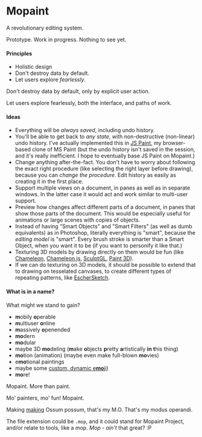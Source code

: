 # Mopaint

A revolutionary editing system.

Prototype. Work in progress. Nothing to see yet.

#### Principles

- Holistic design
- Don't destroy data by default.
- Let users explore *fearlessly*.

Don't destroy data by default, only by explicit user action.

Let users explore fearlessly, both the interface, and paths of work.


#### Ideas

- Everything will be *always saved*, including undo history.
- You'll be able to get back to *any state*, with non-destructive (non-linear) undo history. I've actually implemented this in [JS Paint][], my browser-based clone of MS Paint (but the undo history isn't saved in the session, and it's really inefficient. I hope to eventually base JS Paint on Mopaint.)
- Change anything after-the-fact. You don't have to worry about following the exact right procedure (like selecting the right layer before drawing), because you can *change the procedure*. Edit history as easily as creating it in the first place.
- Support multiple views on a document, in panes as well as in separate windows. In the latter case it would act and work similar to multi-user support.
- Preview how changes affect different parts of a document, in panes that show those parts of the document. This would be especially useful for animations or large scenes with copies of objects.
- Instead of having "Smart Objects" and "Smart Filters" (as well as dumb equivalents) as in Photoshop, literally everything is "smart", because the *editing model* is "smart". Every brush stroke is smarter than a Smart Object, when you want it to be (if you want to personify it like that.)
- Texturing 3D models by drawing directly on them would be fun (like [Chameleon][], [Chameleon.js][], [SculptGL][], [Paint 3D][]).
- If we can do texturing on 3D models, it should be possible to extend that to drawing on tesselated canvases, to create different types of repeating patterns, like [EscherSketch][].

#### What is in a name?

What might we stand to gain?

- **m**obily **o**perable
- **m**ultiuser **o**nline
- **m**assively **o**penended
- **mo**dern
- **mo**dular
- maybe 3D **mo**deling (**m**ake **o**bjects **p**retty **a**rtistically **in** **t**his thing)
- **mo**tion (animation) (maybe even make full-blown **mo**vies)
- e**mo**tional paintings
- maybe some [custom, dynamic e**mo**ji](https://github.com/multiism/emoji))
- **mo**re!

Mopaint. More than paint.

Mo' painters, mo' fun! Mopaint.

Making [making][Make Making Better] Ossum possum, that's my M.O. That's my modus operandi.  

The file extension could be `.mop`, and it could stand for Mopaint Project,
and/or relate to tools, like a mop. _Mop - ain't_ that great? :P

[JS Paint]: https://github.com/1j01/jspaint/
[Apparatus]: http://aprt.us/
[Doodal]: https://dood.al/
[Chameleon]: http://www-ui.is.s.u-tokyo.ac.jp/~takeo/chameleon/chameleon.htm
[Chameleon.js]: https://github.com/tomtung/chameleon.js
[Paint 3D]: https://www.microsoft.com/en-us/store/p/paint-3d/9nblggh5fv99
[SculptGL]: https://stephaneginier.com/sculptgl/
[EscherSketch]: https://eschersket.ch/
[Multiism]: https://multiism.ml/
[The Future of Programming]: https://vimeo.com/71278954
[Make Making Better]: https://isaiahodhner.ml/make-making-better/
